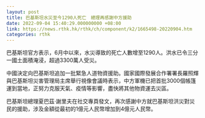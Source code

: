 ```yaml
---
layout: post
title: 巴基斯坦水災至今1290人死亡　總理再感謝中方援助
date: 2022-09-04 15:40:29.000000000 +08:00
link: https://news.rthk.hk/rthk/ch/component/k2/1665498-20220904.htm
categories: rthk
---
```


巴基斯坦官方表示，6月中以來，水災導致的死亡人數增至1290人。洪水已令三分一國土面積淹浸，超過3300萬人受災。

中國決定向巴基斯坦追加一批緊急人道物資援助。國家國際發展合作署署長羅照輝與巴基斯坦災害管理局主席舉行視像會議時表示，中方軍機已把首批3000個帳篷運到當地，正努力克服天氣、疫情等影響，盡快將其他物資運去災區。

巴基斯坦總理夏巴茲·謝里夫在社交專頁發文，再次感謝中方就巴基斯坦洪災對災民的援助，涉及金額從最初的1億元人民幣增加到4億元人民幣。
